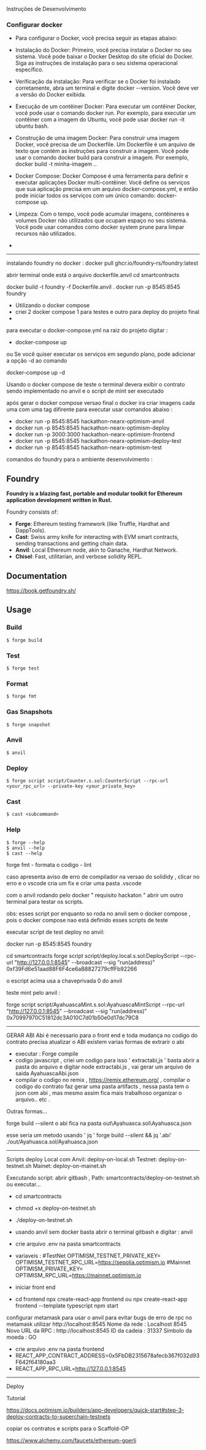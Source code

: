 
Instruções de Desenvolvimento

 ### Configurar docker
- Para configurar o Docker, você precisa seguir as etapas abaixo:

- Instalação do Docker: Primeiro, você precisa instalar o Docker no seu sistema. Você pode baixar o Docker Desktop do site oficial do Docker. Siga as instruções de instalação para o seu sistema operacional específico.

- Verificação da instalação: Para verificar se o Docker foi instalado corretamente, abra um terminal e digite docker --version. Você deve ver a versão do Docker exibida.

- Execução de um contêiner Docker: Para executar um contêiner Docker, você pode usar o comando docker run. Por exemplo, para executar um contêiner com a imagem do Ubuntu, você pode usar docker run -it ubuntu bash.

- Construção de uma imagem Docker: Para construir uma imagem Docker, você precisa de um Dockerfile. Um Dockerfile é um arquivo de texto que contém as instruções para construir a imagem. Você pode usar o comando docker build para construir a imagem. Por exemplo, docker build -t minha-imagem ..

- Docker Compose: Docker Compose é uma ferramenta para definir e executar aplicações Docker multi-contêiner. Você define os serviços que sua aplicação precisa em um arquivo docker-compose.yml, e então pode iniciar todos os serviços com um único comando: docker-compose up.

- Limpeza: Com o tempo, você pode acumular imagens, contêineres e volumes Docker não utilizados que ocupam espaço no seu sistema. Você pode usar comandos como docker system prune para limpar recursos não utilizados.
-

---
instalando foundry no docker :
docker pull ghcr.io/foundry-rs/foundry:latest

abrir terminal onde está o arquivo dockerfile.anvil
cd smartcontracts

docker build -t foundry -f Dockerfile.anvil .
docker run -p 8545:8545 foundry


- Utilizando o docker compose
- criei 2 docker compose 1 para testes e outro para deploy do projeto final
- 
para executar o docker-compose.yml
na raiz do projeto digitar :
- docker-compose up

ou Se você quiser executar os serviços em segundo plano, pode adicionar a opção -d ao comando

docker-compose up -d  


Usando o docker compose de teste o terminal devera exibir o contrato sendo implementado no anvil e o script de mint ser executado

após gerar o docker compose versao final o docker ira criar imagens cada uma com uma tag difirente
para executar usar comandos abaixo :

- docker run -p 8545:8545 hackathon-nearx-optimism-anvil
- docker run -p 8545:8545 hackathon-nearx-optimism-deploy
- docker run -p 3000:3000 hackathon-nearx-optimism-frontend
- docker run -p 8545:8545 hackathon-nearx-optimism-deploy-test
- docker run -p 8545:8545 hackathon-nearx-optimism-test


comandos do foundry para o ambiente desenvolvimento :

## Foundry

**Foundry is a blazing fast, portable and modular toolkit for Ethereum application development written in Rust.**

Foundry consists of:

-   **Forge**: Ethereum testing framework (like Truffle, Hardhat and DappTools).
-   **Cast**: Swiss army knife for interacting with EVM smart contracts, sending transactions and getting chain data.
-   **Anvil**: Local Ethereum node, akin to Ganache, Hardhat Network.
-   **Chisel**: Fast, utilitarian, and verbose solidity REPL.

## Documentation

https://book.getfoundry.sh/

## Usage

### Build

```shell
$ forge build
```

### Test

```shell
$ forge test
```

### Format

```shell
$ forge fmt
```

### Gas Snapshots

```shell
$ forge snapshot
```

### Anvil

```shell
$ anvil
```

### Deploy

```shell
$ forge script script/Counter.s.sol:CounterScript --rpc-url <your_rpc_url> --private-key <your_private_key>
```

### Cast

```shell
$ cast <subcommand>
```

### Help

```shell
$ forge --help
$ anvil --help
$ cast --help
```
forge fmt - formata o codigo - lint 

caso apresenta aviso de erro de  compilador na versao do solididy , clicar no erro e o vscode cria um fix e criar uma pasta .vscode




com o anvil rodando pelo docker " requisito hackaton "   abrir um outro terminal  para testar os scripts.

obs: esses script por enquanto so roda no anvil sem o docker compose , pois o docker compose nao está definido esses scripts de teste

executar script de test deploy no anvil:

docker run -p 8545:8545 foundry

cd smartcontracts
forge script script/deploy.local.s.sol:DeployScript --rpc-url "http://127.0.0.1:8545" --broadcast --sig "run(address)" 0xf39Fd6e51aad88F6F4ce6aB8827279cffFb92266

o escript acima usa a chaveprivada 0 do anvil

teste mint pelo anvil :

forge script script/AyahuascaMint.s.sol:AyahuascaMintScript --rpc-url "http://127.0.0.1:8545" --broadcast --sig "run(address)" 0x70997970C51812dc3A010C7d01b50e0d17dc79C8


-------------------------
GERAR ABI
Abi é necessario para o front end e toda mudança no codigo do contrato precisa atualizar o ABI
existem varias formas de extrarir o abi
- executar : Forge compile
- codigo javascript , criei um codigo para isso  ' extractabi,js ' basta abrir a pasta do arquivo e digitar node extractabi.js , vai gerar um arquivo de saida AyahuascaAbi.json
- compilar o codigo no remix , https://remix.ethereum.org/  , compilar o codigo do contrato faz gerar uma pasta artifacts , nessa pasta tem o json com abi , mas mesmo assim fica mais trabalhoso organizar o arquivo.. etc .

Outras formas...

forge build --silent
o abi fica na pasta out\Ayahuasca.sol\Ayahuasca.json


esse seria um metodo usando ' jq ' 
forge build --silent && jq '.abi' ./out/Ayahuasca.sol/Ayahuasca.json


-----
Scripts deploy
Local com Anvil: deploy-on-local.sh
Testnet: deploy-on-testnet.sh
Mainet: deploy-on-mainet.sh

Executando script:
abrir gitbash , Path: smartcontracts/deploy-on-testnet.sh
ou executar...
- cd smartcontracts
- chmod +x deploy-on-testnet.sh
- ./deploy-on-testnet.sh

- usando anvil sem docker basta abrir o terminal gitbash e digitar : anvil



 - crie arquivo .env na pasta smartcontracts
 - variaveis :
#TestNet 
OPTIMISM_TESTNET_PRIVATE_KEY=
OPTIMISM_TESTNET_RPC_URL=https://sepolia.optimism.io
#Mainnet
OPTIMISM_PRIVATE_KEY=
OPTIMISM_RPC_URL=https://mainnet.optimism.io


- iniciar front end
- cd frontend
 npx create-react-app frontend
 ou
 npx create-react-app frontend --template typescript
 npm start


configurar metamask para usar o anvil
para evitar bugs de erro de rpc no metamask utilizar http://localhost:8545
Nome da rede : Localhost 8545
Novo URL da RPC : http://localhost:8545
ID da cadeia : 31337
Símbolo da moeda : GO


- crie arquivo .env na pasta frontend
- REACT_APP_CONTRACT_ADDRESS=0x5FbDB2315678afecb367f032d93F642f64180aa3
- REACT_APP_RPC_URL=http://127.0.0.1:8545



---------
Deploy

Tutorial

https://docs.optimism.io/builders/app-developers/quick-start#step-3-deploy-contracts-to-superchain-testnets

copiar os contratos e scripts para o Scaffold-OP



https://www.alchemy.com/faucets/ethereum-goerli

 
